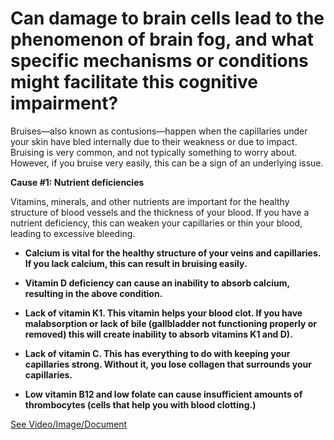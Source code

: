 # Can damage to brain cells lead to the phenomenon of brain fog, and what specific mechanisms or conditions might facilitate this cognitive impairment?

Bruises—also known as contusions—happen when the capillaries under your skin have bled internally due to their weakness or due to impact. Bruising is very common, and not typically something to worry about. However, if you bruise very easily, this can be a sign of an underlying issue.

**Cause #1: Nutrient deficiencies**

Vitamins, minerals, and other nutrients are important for the healthy structure of blood vessels and the thickness of your blood. If you have a nutrient deficiency, this can weaken your capillaries or thin your blood, leading to excessive bleeding.

- **Calcium is vital for the healthy structure of your veins and capillaries. If you lack calcium, this can result in bruising easily.**

- **Vitamin D deficiency can cause an inability to absorb calcium, resulting in the above condition.**

- **Lack of vitamin K1. This vitamin helps your blood clot. If you have malabsorption or lack of bile (gallbladder not functioning properly or removed) this will create inability to absorb vitamins K1 and D).**

- **Lack of vitamin C. This has everything to do with keeping your capillaries strong. Without it, you lose collagen that surrounds your capillaries.**

- **Low vitamin B12 and low folate can cause insufficient amounts of thrombocytes (cells that help you with blood clotting.)**

 [See Video/Image/Document](https://hls-player.drberg.com/asset?path=migrated-assets/what-causes-bruises-on-legs-arms-top-5-causes-of-bruising-covered-by-drberg)